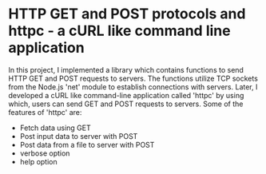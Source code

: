 # HTTP GET and POST protocols and httpc - a cURL like command line application

In this project, I implemented a library which contains functions to send HTTP GET and POST requests to servers. The functions utilize TCP sockets from the Node.js 'net' module to establish connections with servers. Later, I developed a cURL like command-line application called 'httpc' by using which, users can send GET and POST requests to servers. Some of the features of 'httpc' are:

  - Fetch data using GET
  - Post input data to server with POST
  - Post data from a file to server with POST
  - verbose option
  - help option
